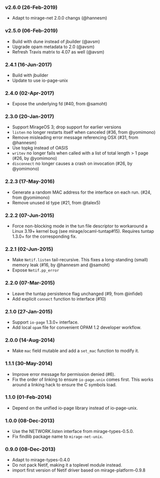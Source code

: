 ### v2.6.0 (26-Feb-2019)

* Adapt to mirage-net 2.0.0 changs (@hannesm)

### v2.5.0 (06-Feb-2019)

* Build with dune instead of jbuilder (@avsm)
* Upgrade opam metadata to 2.0 (@avsm)
* Refresh Travis matrix to 4.07 as well (@avsm)

### 2.4.1 (16-Jun-2017)

* Build with jbuilder
* Update to use io-page-unix

### 2.4.0 (02-Apr-2017)

* Expose the underlying fd (#40, from @samoht)

### 2.3.0 (20-Jan-2017)

* Support MirageOS 3; drop support for earlier versions
* `listen` no longer restarts itself when canceled (#36, from @yomimono)
* Remove misleading error message referencing OSX (#31, from @hannesm)
* Use topkg instead of OASIS
* `writev` no longer fails when called with a list of total length > 1 page (#26, by @yomimono)
* `disconnect` no longer causes a crash on invocation (#26, by @yomimono)

### 2.2.3 (17-May-2016)

* Generate a random MAC address for the interface on each run. (#24, from @yomimono)
* Remove unused id type (#21, from @talex5)

### 2.2.2 (07-Jun-2015)

* Force non-blocking mode in the tun file descriptor to workaround
  a Linux 3.19+ kernel bug (see mirage/ocaml-tuntap#15).
  Requires tuntap 1.3.0+ for the corresponding fix.

### 2.2.1 (02-Jun-2015)

* Make `Netif.listen` tail-recursive. This fixes a long-standing (small)
  memory leak (#16, by @hannesm and @samoht)
* Expose `Netif.pp_error`

### 2.2.0 (07-Mar-2015)

* Leave the tuntap persistence flag unchanged (#9, from @infidel)
* Add explicit `connect` function to interface (#10)

### 2.1.0 (27-Jan-2015)

* Support `io-page` 1.3.0+ interface.
* Add local `opam` file for convenient OPAM 1.2 developer workflow.

### 2.0.0 (14-Aug-2014)

* Make `mac` field mutable and add a `set_mac` function to modify it.

### 1.1.1 (30-May-2014)

* Improve error message for permission denied (#6).
* Fix the order of linking to ensure `io-page.unix` comes first.
  This works around a linking hack to ensure the C symbols load.

### 1.1.0 (01-Feb-2014)

* Depend on the unified io-page library instead of io-page-unix.

### 1.0.0 (08-Dec-2013)

* Use the NETWORK.listen interface from mirage-types-0.5.0.
* Fix findlib package name to `mirage-net-unix`.

### 0.9.0 (08-Dec-2013)

* Adapt to mirage-types-0.4.0
* Do not pack Netif, making it a toplevel module instead.
* import first version of Netif driver based on mirage-platform-0.9.8
